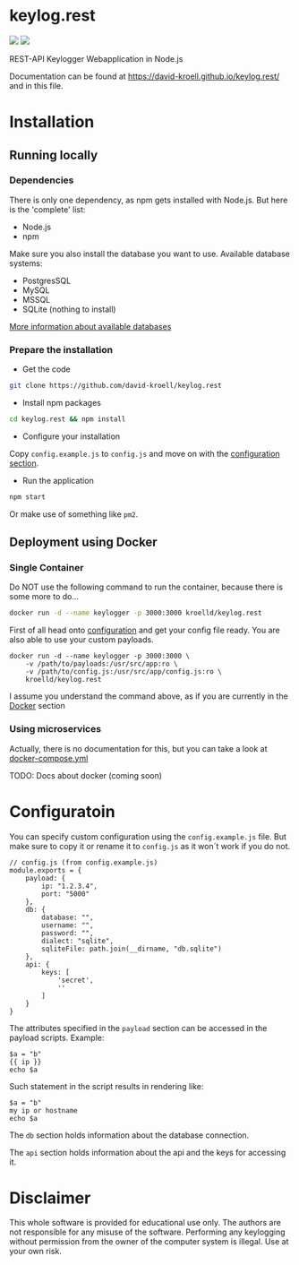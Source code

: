 # keylog.rest
[![](https://images.microbadger.com/badges/version/kroelld/keylog.rest.svg)](https://microbadger.com/images/kroelld/keylog.rest "Get your own version badge on microbadger.com") [![](https://images.microbadger.com/badges/image/kroelld/keylog.rest.svg)](https://microbadger.com/images/kroelld/keylog.rest "Get your own image badge on microbadger.com")

REST-API Keylogger Webapplication in Node.js

Documentation can be found at <https://david-kroell.github.io/keylog.rest/> and in this file.

# Installation
## Running locally
### Dependencies
There is only one dependency, as npm gets installed with Node.js. But here is the 'complete' list:
* Node.js
* npm

Make sure you also install the database you want to use.
Available database systems:
* PostgresSQL
* MySQL
* MSSQL
* SQLite (nothing to install)

[More information about available databases](https://www.npmjs.com/package/sequelize)

### Prepare the installation

* Get the code
```bash
git clone https://github.com/david-kroell/keylog.rest
```
* Install npm packages
```bash
cd keylog.rest && npm install
```
* Configure your installation

Copy ```config.example.js``` to ```config.js``` and move on with the [configuration section](#configuration).

* Run the application
```bash
npm start
```
Or make use of something like ```pm2```.

## Deployment using Docker
### Single Container
Do NOT use the following command to run the container, because there is some more to do...

```bash
docker run -d --name keylogger -p 3000:3000 kroelld/keylog.rest
```

First of all head onto [configuration](#configuration) and get your config file ready. 
You are also able to use your custom payloads.

```
docker run -d --name keylogger -p 3000:3000 \
    -v /path/to/payloads:/usr/src/app:ro \
    -v /path/to/config.js:/usr/src/app/config.js:ro \
    kroelld/keylog.rest
```
I assume you understand the command above, as if you are currently in the [Docker](https://www.docker.com/) section

### Using microservices
Actually, there is no documentation for this, but you can take a look at [docker-compose.yml](docker-compose.yml)

TODO: Docs about docker (coming soon)

# Configuratoin
You can specify custom configuration using the ```config.example.js``` file. But make sure to copy it or rename it to ```config.js``` as it won´t work if you do not.

```
// config.js (from config.example.js)
module.exports = {
    payload: {
        ip: "1.2.3.4",
        port: "5000"
    },
    db: {
        database: "",
        username: "",
        password: "",
        dialect: "sqlite",
        sqliteFile: path.join(__dirname, "db.sqlite")
    },
    api: {
        keys: [
            'secret',
            ''
        ]
    }
}
```
The attributes specified in the ```payload``` section can be accessed in the payload scripts.
Example:
```
$a = "b"
{{ ip }}
echo $a
```
Such statement in the script results in rendering like:
```
$a = "b"
my ip or hostname
echo $a
```

The ```db``` section holds information about the database connection.

The ```api``` section holds information about the api and the keys for accessing it.

# Disclaimer
This whole software is provided for educational use only. The authors are not responsible for any misuse of the software. Performing any keylogging without permission from the owner of the computer system is illegal. Use at your own risk.